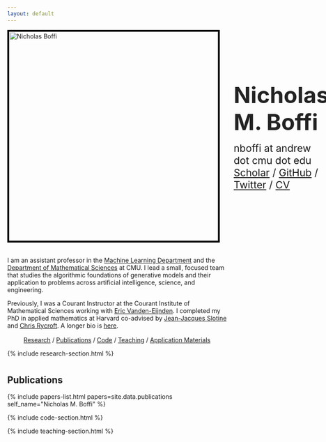 ```yaml
---
layout: default
---
```


<div class="header-section" style="display: flex; align-items: center; gap: 2rem; margin-bottom: 2rem;">
  <img src="../images/me_hammock.png" alt="Nicholas Boffi" style="width: 480px; border: 4px solid #000;">
  <div style="flex: 1; display: flex; flex-direction: column; justify-content: center; align-items: center;">
    <h1 style="margin: 0 0 0.5rem 0; font-size: 3.2rem; color: #222;">Nicholas M. Boffi</h1>
    <p style="margin: 0.5rem 0 0 0; font-size: 1.44rem;">nboffi at andrew dot cmu dot edu</p>
    <p style="margin: 0 0; font-size: 1.44rem;">
      <a href="https://scholar.google.com/citations?user=_jkX2q0AAAAJ&hl=en&oi=ao">Scholar</a> /
      <a href="https://github.com/nmboffi">GitHub</a> /
      <a href="https://x.com/nmboffi">Twitter</a> /
      <a href="https://nmboffi.github.io/pdfs/boffi_cv_8_25.pdf">CV</a>
    </p>
  </div>
</div>

<style>
@media (max-width: 720px) {
  .header-section {
    flex-direction: column !important;
    text-align: center !important;
    gap: 0.5rem !important;
    margin-bottom: 1rem !important;
  }

  .header-section img {
    width: 100% !important;
    border: 2px solid #000 !important;
  }

  .header-section h1 {
    font-size: 1.5rem !important;
    margin: 0.25rem 0 !important;
  }

  .header-section p {
    font-size: 0.85rem !important;
    margin: 0.15rem 0 !important;
  }
}
</style>

<p>I am an assistant professor in the <a href="https://www.ml.cmu.edu">Machine Learning Department</a> and the <a href="https://www.cmu.edu/math/index.html">Department of Mathematical Sciences</a> at CMU. I lead a small, focused team that studies the algorithmic foundations of generative models and their application to problems across artificial intelligence, science, and engineering.</p>

<p>Previously, I was a Courant Instructor at the Courant Institute of Mathematical Sciences working with <a href="https://wp.nyu.edu/courantinstituteofmathematicalsciences-eve2/">Eric Vanden-Eijnden</a>. I completed my PhD in applied mathematics at Harvard co-advised by <a href="https://scholar.google.com/citations?user=TcREpMQAAAAJ&hl=en&oi=ao">Jean-Jacques Slotine</a> and <a href="https://scholar.google.com/citations?user=IS_xUuIAAAAJ&hl=en&oi=ao">Chris Rycroft</a>. A longer bio is <a href="{{ site.baseurl }}/about">here</a>.</p>

<p style="margin-top: 1rem; text-align: center;">
  <a href="#research">Research</a> /
  <a href="#publications">Publications</a> /
  <a href="#code">Code</a> /
  <a href="#teaching">Teaching</a> /
  <a href="{{ site.baseurl }}/applications">Application Materials</a>
</p>

<!-- <h2 style="margin-top: 2.5rem;">⭐ News ⭐</h2>

{% include news-list.html news=site.data.news limit=6 %} -->

{% include research-section.html %}

<h2 id="publications" style="margin-top: 2.5rem;">Publications</h2>

{% include papers-list.html papers=site.data.publications self_name="Nicholas M. Boffi" %}

{% include code-section.html %}

{% include teaching-section.html %}
